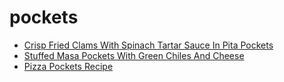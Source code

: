 # pockets

 * [Crisp Fried Clams With Spinach Tartar Sauce In Pita Pockets](index/c/crisp-fried-clams-with-spinach-tartar-sauce-in-pita-pockets-10475.json)
 * [Stuffed Masa Pockets With Green Chiles And Cheese](index/s/stuffed-masa-pockets-with-green-chiles-and-cheese-108027.json)
 * [Pizza Pockets Recipe](index/p/pizza-pockets-recipe.json)
